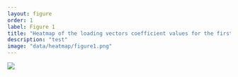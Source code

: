 ```yaml
---
layout: figure
order: 1
label: Figure 1
title: "Heatmap of the loading vectors coefficient values for the first 30 principal components."
description: "test"
image: "data/heatmap/figure1.png"
---
```

<img src="{{ site.baseurl }}/data/heatmap/figure1.png">
